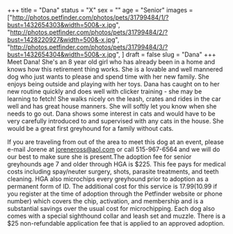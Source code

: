 +++
title = "Dana"
status = "X"
sex = ""
age = "Senior"
images = ["http://photos.petfinder.com/photos/pets/31799484/1/?bust=1432654303&width=500&-x.jpg",
"http://photos.petfinder.com/photos/pets/31799484/2/?bust=1428220927&width=500&-x.jpg",
"http://photos.petfinder.com/photos/pets/31799484/3/?bust=1432654304&width=500&-x.jpg",
]
draft = false
slug = "Dana"
+++
Meet Dana! She's an 8 year old girl who has already been in a home and knows how this retirement thing works. She is a lovable and well mannered dog who  just wants to please and spend time with her new family.  She enjoys being outside and playing with her toys.   Dana has caught on to her new routine quickly and does well with clicker training - she may be learning to fetch!  She walks nicely on the leash, crates and rides in the car well and has great house manners.  She will softly let you know when she needs to go out.  Dana shows some interest in cats and would have to be very carefully introduced to and supervised with any cats in the house. She would be a great first greyhound for a family without cats.

If you are traveling from out of the area to meet this dog at an event, please e-mail Jorene at joreneross@aol.com or call 515-967-6564 and we will do our best to make sure she is present.The adoption fee for senior greyhounds age 7 and older  through HGA is $225. This fee pays for medical costs including spay/neuter surgery, shots, parasite treatments, and teeth cleaning. HGA also microchips every greyhound prior to adoption as a permanent form of ID. The additional cost for this service is $17.99 ($10.99 if you register at the time of adoption through the Petfinder website or phone number) which covers the chip, activation, and membership and is a substantial savings over the usual cost for microchipping. Each dog also comes with a special sighthound collar and leash set and muzzle. There is a $25 non-refundable application fee that is applied to an approved adoption.
